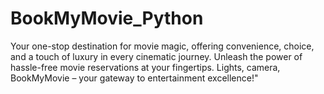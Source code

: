 # BookMyMovie_Python
Your one-stop destination for movie magic, offering convenience, choice, and a touch of luxury in every cinematic journey. Unleash the power of hassle-free movie reservations at your fingertips. Lights, camera, BookMyMovie – your gateway to entertainment excellence!"

